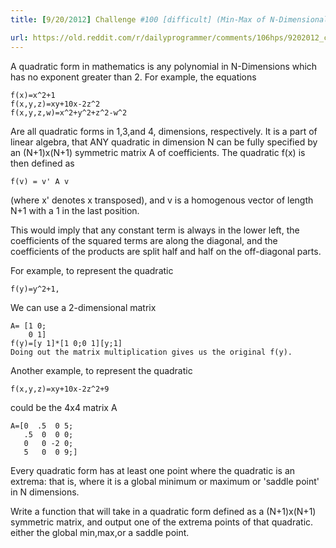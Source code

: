 ```yaml
---
title: [9/20/2012] Challenge #100 [difficult] (Min-Max of N-Dimensional Quadratic)

url: https://old.reddit.com/r/dailyprogrammer/comments/106hps/9202012_challenge_100_difficult_minmax_of/
---
```


A quadratic form in mathematics is any polynomial in N-Dimensions which has no exponent greater than 2.  For example, the equations

    f(x)=x^2+1
    f(x,y,z)=xy+10x-2z^2
    f(x,y,z,w)=x^2+y^2+z^2-w^2
   
Are all quadratic forms in 1,3,and 4, dimensions, respectively.  It is a part of linear algebra, that ANY quadratic in dimension N can be fully specified by an (N+1)x(N+1) symmetric matrix A of coefficients.  The quadratic f(x) is then defined as  

    f(v) = v' A v
   
(where x' denotes x transposed), and v is a homogenous vector of length N+1 with a 1 in the last position.

This would imply that any constant term is always in the lower left, the coefficients of the squared terms are along the diagonal, and the coefficients of the products are split half and half on the off-diagonal parts.

For example, to represent the quadratic 

    f(y)=y^2+1,
   
We can use a 2-dimensional matrix

    A= [1 0;
        0 1]
    f(y)=[y 1]*[1 0;0 1][y;1]
    Doing out the matrix multiplication gives us the original f(y).
    
Another example, to represent the quadratic

    f(x,y,z)=xy+10x-2z^2+9

could be the 4x4 matrix A

    A=[0  .5  0 5;
       .5  0  0 0;
       0   0 -2 0;
       5   0  0 9;]
       


Every quadratic form has at least one point where the quadratic is an extrema: that is, where it is a global minimum or maximum or 'saddle point' in N dimensions.

Write a function that will take in a quadratic form defined as a (N+1)x(N+1) symmetric matrix, and output one of the extrema points of that quadratic. either the global min,max,or a saddle point.